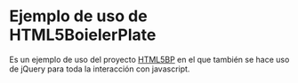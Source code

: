 # Ejemplo de uso de HTML5BoielerPlate
Es un ejemplo de uso del proyecto [HTML5BP](http://html5boilerplate.com// "Html5 Boiler plate") en el que también se hace uso de jQuery para toda la interacción con javascript.
                   